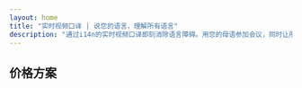 ```yaml
---
layout: home
title: "实时视频口译 | 说您的语言，理解所有语言"
description: "通过i14n的实时视频口译即刻消除语言障碍。用您的母语参加会议，同时让所有人都能完美理解。当科技可以架起沟通的桥梁时，何必去学习新语言？"
---
```


<!-- text="专注于成长 — 让iMind处理语言问题。" -->
<!-- text="课堂需要数年时间；iMind今天就能实现所有语言的实时理解。" -->
<!-- text="即刻理解 — 无需学习外语" -->

<HeroSection
title="实时**口译**视频会议"
text="为那些因**语言障碍**而错失商机、延误进度和造成代价高昂错误的企业提供解决方案。">
<AuthButton text="体验实时演示 →" buttonClass="brand"/>
<NavButton to="#pricing" buttonClass="alt" buttonLabel="价格" />
</HeroSection>

<span id="1"></span>

<FeatureBlock :card="{
  title: '即时使用超过100种语言',
  details: 'iMind使每位参与者都能使用自己的母语交流 — 自然流畅，[实时](/guide/how-it-works)，且**无需字幕**或延迟。',
    items: [
      '⚡︎ 自由发言 — 即刻被理解。',
      '✧ AI驱动的口译能准确把握语气、意图和行业专业术语。',
      '✧ 双向、连续的语音对语音口译，无需手动设置。',
    ],
  link: './guide/what-is-imind',
  src: {
    light: '1.png',
    dark: '1.png',
  },
  inversion: false
}" />

<span id="2"></span>

<FeatureBlock :card="{
  title: '会议中的**智慧大脑**',
  details: 'iMind将每次多语言会议转化为清晰、可搜索的知识。',
  items: [
    '⚡︎ 即时搜索过去和当前会议的任何内容。自然提问，无需回看录音即可获得精确答案。',
    '✧ 永不遗漏任何会议事项。我们的AI自动从对话中提取任务、负责人和截止日期。',
    '✧ AI会议摘要用任何语言即时提供关键要点，无需手动记录即可保持所有人步调一致。',
  ],
  link: '/guide/how-it-works#🧩-deep-memory-deep-understanding',
  src: {
    light: '2l.png',
    dark: '2d.png',
  },
  inversion: true
}" />

<span id="3"></span>

<FeatureBlock :card="{
  title: '专为正式会议打造 — 不仅仅是对话',
  details: 'iMind是一个专业级视频会议平台，而不是轻量级附加组件或插件。',
  items: [
    '✧ 1080p分辨率、智能降噪和专注语音采集。',
    '✧ 日程安排、会议管理、演示、录制和完整日历集成 — 一切内置，随时可用。',
    '⚡︎ 实时文字记录、参与者聊天，以及确保会议高效进行的AI助手。'
  ],
  link: '/guide/how-it-works',
  src: {
    light: '3l.png',
    dark: '3d.png',
  },
  inversion: false
}" />

<span id="4"></span>

<FeatureBlock
  :card="{
    title: '安全且保密的设计理念',
    details:
      'iMind专为需要信任保障的对话而设计。虽然我们依赖一流的第三方基础设施，但[保密性始终掌握在您手中](/guide/privacy-architecture)。',
    items: [
      '⚡︎ 基于区域的隐私保护 — 选择数据处理地点。我们根据您的合规区域（如欧盟、美国、亚洲）路由所有口译、存储和分析服务。',
      '✧ 默认私密 — iMind本身**绝不**存储或使用您的内容用于训练、分析或第三方访问。',
      '✧ 架构层面的合规性 — 符合GDPR、CCPA和UAE PDPL要求，完全支持数据导出和删除权限。'
    ],
    link: '/guide/privacy-architecture',
    src: {
      light: '4.png',
      dark: '4.png',
    },
    inversion: true
  }"
/>

## 价格方案

<PricingPlans :plans="[
  {
    title: '商业入门版',
    details: '每位用户 **$7** / 月',
    items: [
      '即时使用100多种语言交谈 [ℹ️](#1)',
      '专为正式会议设计 — 不仅仅是对话 [ℹ️](#3)',
    ],
    linkText: '开始试用',
    linkHref: '/guide/use-cases#negotiations',
    bullet: '💬'
  },
  {
    title: '商业标准版',
    details: '每位用户 **$14** / 月',
    items: [
      '即时使用100多种语言交谈 [ℹ️](#1)',
      '专为正式会议设计 — 不仅仅是对话 [ℹ️](#3)',
      '会议中的 **智能助手** [ℹ️](#2)',
    ],
    linkText: '开始试用',
    linkHref: '/guide/use-cases#operations',
    bullet: '⚡︎'
  },
  {
    title: '商业增强版',
    details: '每位用户 **$22** / 月',
    items: [
      '即时使用100多种语言交谈 [ℹ️](#1)',
      '专为正式会议设计 — 不仅仅是对话 [ℹ️](#3)',
      '会议中的 **智能助手** [ℹ️](#2)',
      '区域分段隐私架构 [ℹ️](#4)'
    ],
    linkText: '开始试用',
    linkHref: '/guide/use-cases#operations',
    bullet: '💰'
  }
]" />